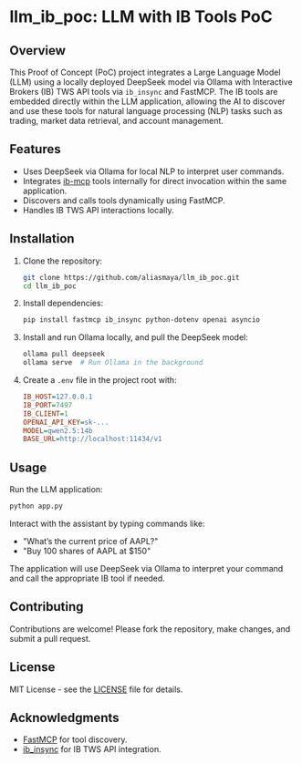 # llm_ib_poc: LLM with IB Tools PoC

## Overview

This Proof of Concept (PoC) project integrates a Large Language Model (LLM) using a locally deployed DeepSeek model via Ollama with Interactive Brokers (IB) TWS API tools via `ib_insync` and FastMCP. The IB tools are embedded directly within the LLM application, allowing the AI to discover and use these tools for natural language processing (NLP) tasks such as trading, market data retrieval, and account management.

## Features

- Uses DeepSeek via Ollama for local NLP to interpret user commands.
- Integrates [ib-mcp](https://github.com/aliasmaya/ib-mcp) tools internally for direct invocation within the same application.
- Discovers and calls tools dynamically using FastMCP.
- Handles IB TWS API interactions locally.

## Installation

1. Clone the repository:

   ```bash
   git clone https://github.com/aliasmaya/llm_ib_poc.git
   cd llm_ib_poc
   ```

2. Install dependencies:

   ```bash
   pip install fastmcp ib_insync python-dotenv openai asyncio
   ```

3. Install and run Ollama locally, and pull the DeepSeek model:

   ```bash
   ollama pull deepseek
   ollama serve  # Run Ollama in the background
   ```

4. Create a `.env` file in the project root with:

   ```ini
   IB_HOST=127.0.0.1
   IB_PORT=7497
   IB_CLIENT=1
   OPENAI_API_KEY=sk-...
   MODEL=qwen2.5:14b
   BASE_URL=http://localhost:11434/v1
   ```

## Usage

Run the LLM application:

```bash
python app.py
```

Interact with the assistant by typing commands like:

- "What’s the current price of AAPL?"
- "Buy 100 shares of AAPL at $150"

The application will use DeepSeek via Ollama to interpret your command and call the appropriate IB tool if needed.

## Contributing

Contributions are welcome! Please fork the repository, make changes, and submit a pull request.

## License

MIT License - see the [LICENSE](LICENSE) file for details.

## Acknowledgments

- [FastMCP](https://github.com/jlowin/fastmcp) for tool discovery.
- [ib_insync](https://github.com/erdewit/ib_insync) for IB TWS API integration.
